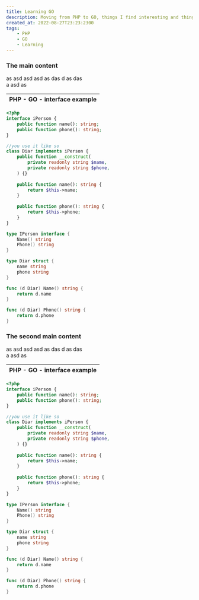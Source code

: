 ```yaml
---
title: Learning GO
description: Moving from PHP to GO, things I find interesting and things I find hard to accept. 
created_at: 2022-08-27T23:23:2300
tags:
    - PHP
    - GO
    - Learning
---
```


### The main content
as asd asd asd as 
das d
as das    
a asd as 

| PHP - GO - interface example |
|------------------------------|
```php
<?php 
interface iPerson {
    public function name(): string;
    public function phone(): string;
}

//you use it like so
class Diar implements iPerson {
    public function __construct(
        private readonly string $name,
        private readonly string $phone,
    ) {}
    
    public function name(): string {
        return $this->name;
    }
    
    public function phone(): string {
        return $this->phone;
    }
}
```

```go
type IPerson interface {
    Name() string
    Phone() string
}

type Diar struct {
    name string
    phone string
}

func (d Diar) Name() string {
    return d.name
}

func (d Diar) Phone() string {
    return d.phone
}
```


### The second main content
as asd asd asd as
das d
as das    
a asd as 


| PHP - GO - interface example |
|------------------------------|
```php
<?php 
interface iPerson {
    public function name(): string;
    public function phone(): string;
}

//you use it like so
class Diar implements iPerson {
    public function __construct(
        private readonly string $name,
        private readonly string $phone,
    ) {}
    
    public function name(): string {
        return $this->name;
    }
    
    public function phone(): string {
        return $this->phone;
    }
}
```

```go
type IPerson interface {
    Name() string
    Phone() string
}

type Diar struct {
    name string
    phone string
}

func (d Diar) Name() string {
    return d.name
}

func (d Diar) Phone() string {
    return d.phone
}
```
